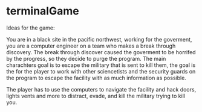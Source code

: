 # terminalGame

Ideas for the game:

You are in a black site in the pacific northwest, working for the goverment, you are a computer engineer on a team who makes a break through discovery.
The break through discover caused the goverment to be horrifed by the progress, so they decide to purge the program. 
The main charachters goal is to escape the military that is sent to kill them, the goal is the for the player to work with other sciencetists and 
the security guards on the program to escape the facility with as much information as possible.

The player has to use the computers to navigate the facility and hack doors, lights vents and more to distract, evade, and kill the military trying to kill you.